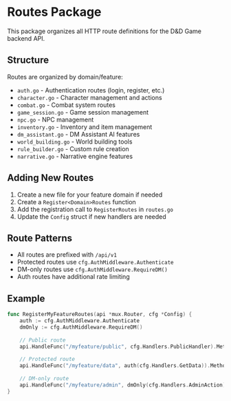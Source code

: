 # Routes Package

This package organizes all HTTP route definitions for the D&D Game backend API.

## Structure

Routes are organized by domain/feature:
- `auth.go` - Authentication routes (login, register, etc.)
- `character.go` - Character management and actions
- `combat.go` - Combat system routes
- `game_session.go` - Game session management
- `npc.go` - NPC management
- `inventory.go` - Inventory and item management
- `dm_assistant.go` - DM Assistant AI features
- `world_building.go` - World building tools
- `rule_builder.go` - Custom rule creation
- `narrative.go` - Narrative engine features

## Adding New Routes

1. Create a new file for your feature domain if needed
2. Create a `Register<Domain>Routes` function
3. Add the registration call to `RegisterRoutes` in `routes.go`
4. Update the `Config` struct if new handlers are needed

## Route Patterns

- All routes are prefixed with `/api/v1`
- Protected routes use `cfg.AuthMiddleware.Authenticate`
- DM-only routes use `cfg.AuthMiddleware.RequireDM()`
- Auth routes have additional rate limiting

## Example

```go
func RegisterMyFeatureRoutes(api *mux.Router, cfg *Config) {
    auth := cfg.AuthMiddleware.Authenticate
    dmOnly := cfg.AuthMiddleware.RequireDM()
    
    // Public route
    api.HandleFunc("/myfeature/public", cfg.Handlers.PublicHandler).Methods("GET")
    
    // Protected route
    api.HandleFunc("/myfeature/data", auth(cfg.Handlers.GetData)).Methods("GET")
    
    // DM-only route
    api.HandleFunc("/myfeature/admin", dmOnly(cfg.Handlers.AdminAction)).Methods("POST")
}
```